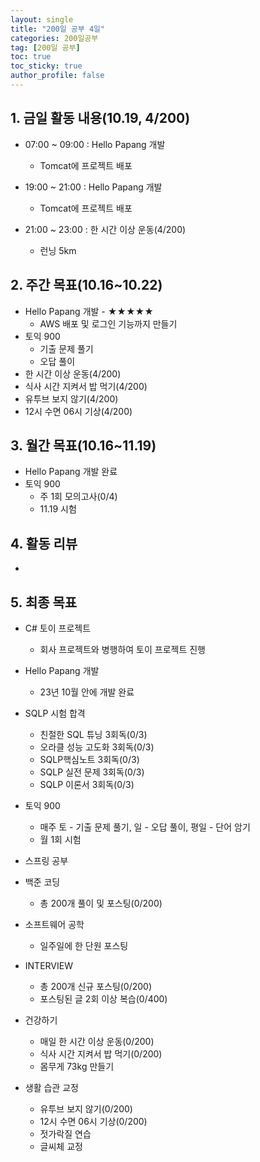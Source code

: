 ```yaml
---
layout: single
title: "200일 공부 4일"
categories: 200일공부
tag: [200일 공부]
toc: true
toc_sticky: true
author_profile: false
---
```


## 1. 금일 활동 내용(10.19, 4/200)

* 07:00 ~ 09:00 : Hello Papang 개발
  * Tomcat에 프로젝트 배포

* 19:00 ~ 21:00 : Hello Papang 개발
  * Tomcat에 프로젝트 배포

* 21:00 ~ 23:00 : 한 시간 이상 운동(4/200)
  * 런닝 5km




##  2. 주간 목표(10.16~10.22)

* Hello Papang 개발 - ★★★★★
  * AWS 배포 및 로그인 기능까지 만들기
* 토익 900
  * 기출 문제 풀기
  * 오답 풀이
* 한 시간 이상 운동(4/200)
* 식사 시간 지켜서 밥 먹기(4/200)
* 유투브 보지 않기(4/200)
* 12시 수면 06시 기상(4/200)



## 3. 월간 목표(10.16~11.19)

* Hello Papang 개발 완료
* 토익 900
  * 주 1회 모의고사(0/4)
  * 11.19 시험



## 4. 활동 리뷰

* 



## 5. 최종 목표

* C# 토이 프로젝트
  * 회사 프로젝트와 병행하여 토이 프로젝트 진행

* Hello Papang 개발
  * 23년 10월 안에 개발 완료
* SQLP 시험 합격
  * 친절한 SQL 튜닝 3회독(0/3)
  * 오라클 성능 고도화 3회독(0/3)
  * SQLP핵심노트 3회독(0/3)
  * SQLP 실전 문제 3회독(0/3)
  * SQLP 이론서 3회독(0/3)
* 토익 900
  * 매주 토 - 기출 문제 풀기, 일 - 오답 풀이, 평일 - 단어 암기
  * 월 1회 시험

* 스프링 공부


* 백준 코딩
  * 총 200개 풀이 및 포스팅(0/200)
* 소프트웨어 공학
  * 일주일에 한 단원 포스팅
* INTERVIEW
  * 총 200개 신규 포스팅(0/200)
  * 포스팅된 글 2회 이상 복습(0/400)
* 건강하기
  * 매일 한 시간 이상 운동(0/200)
  * 식사 시간 지켜서 밥 먹기(0/200)
  * 몸무게 73kg 만들기
* 생활 습관 교정
  * 유투브 보지 않기(0/200)
  * 12시 수면 06시 기상(0/200)
  * 젓가락질 연습
  * 글씨체 교정



